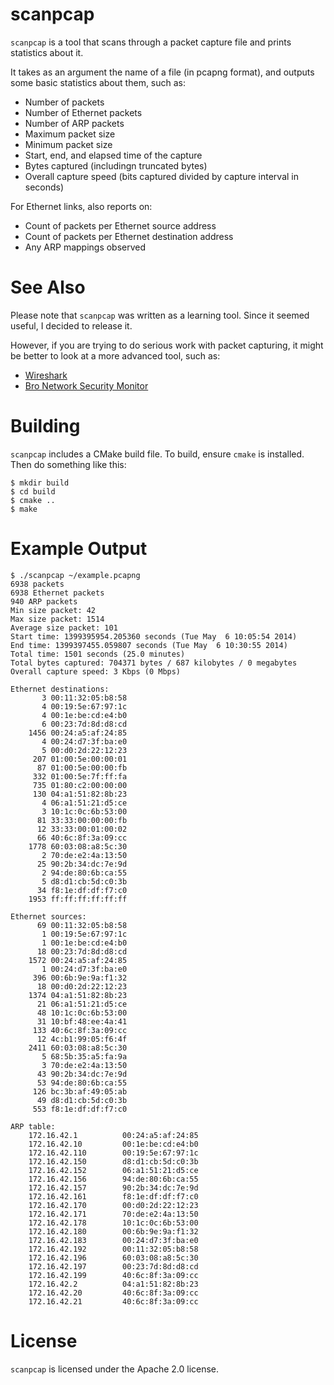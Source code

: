 scanpcap
========

`scanpcap` is a tool that scans through a packet capture file and prints
statistics about it.

It takes as an argument the name of a file (in pcapng format), and outputs
some basic statistics about them, such as:

 - Number of packets
 - Number of Ethernet packets
 - Number of ARP packets
 - Maximum packet size
 - Minimum packet size
 - Start, end, and elapsed time of the capture
 - Bytes captured (includingn truncated bytes)
 - Overall capture speed (bits captured divided by capture interval in seconds)

For Ethernet links, also reports on:
 - Count of packets per Ethernet source address
 - Count of packets per Ethernet destination address
 - Any ARP mappings observed

See Also
========

Please note that `scanpcap` was written as a learning tool. Since it seemed
useful, I decided to release it.

However, if you are trying to do serious work with packet capturing, it
might be better to look at a more advanced tool, such as:

 - [Wireshark](http://www.wireshark.org/)
 - [Bro Network Security Monitor](http://www.bro.org/)

Building
========

`scanpcap` includes a CMake build file. To build, ensure `cmake` is installed.
Then do something like this:

    $ mkdir build
    $ cd build
    $ cmake ..
    $ make

Example Output
==============

    $ ./scanpcap ~/example.pcapng
    6938 packets
    6938 Ethernet packets
    940 ARP packets
    Min size packet: 42
    Max size packet: 1514
    Average size packet: 101
    Start time: 1399395954.205360 seconds (Tue May  6 10:05:54 2014)
    End time: 1399397455.059807 seconds (Tue May  6 10:30:55 2014)
    Total time: 1501 seconds (25.0 minutes)
    Total bytes captured: 704371 bytes / 687 kilobytes / 0 megabytes
    Overall capture speed: 3 Kbps (0 Mbps)

    Ethernet destinations:
           3 00:11:32:05:b8:58
           4 00:19:5e:67:97:1c
           4 00:1e:be:cd:e4:b0
           6 00:23:7d:8d:d8:cd
        1456 00:24:a5:af:24:85
           4 00:24:d7:3f:ba:e0
           5 00:d0:2d:22:12:23
         207 01:00:5e:00:00:01
          87 01:00:5e:00:00:fb
         332 01:00:5e:7f:ff:fa
         735 01:80:c2:00:00:00
         130 04:a1:51:82:8b:23
           4 06:a1:51:21:d5:ce
           3 10:1c:0c:6b:53:00
          81 33:33:00:00:00:fb
          12 33:33:00:01:00:02
          66 40:6c:8f:3a:09:cc
        1778 60:03:08:a8:5c:30
           2 70:de:e2:4a:13:50
          25 90:2b:34:dc:7e:9d
           2 94:de:80:6b:ca:55
           5 d8:d1:cb:5d:c0:3b
          34 f8:1e:df:df:f7:c0
        1953 ff:ff:ff:ff:ff:ff

    Ethernet sources:
          69 00:11:32:05:b8:58
           1 00:19:5e:67:97:1c
           1 00:1e:be:cd:e4:b0
          18 00:23:7d:8d:d8:cd
        1572 00:24:a5:af:24:85
           1 00:24:d7:3f:ba:e0
         396 00:6b:9e:9a:f1:32
          18 00:d0:2d:22:12:23
        1374 04:a1:51:82:8b:23
          21 06:a1:51:21:d5:ce
          48 10:1c:0c:6b:53:00
          31 10:bf:48:ee:4a:41
         133 40:6c:8f:3a:09:cc
          12 4c:b1:99:05:f6:4f
        2411 60:03:08:a8:5c:30
           5 68:5b:35:a5:fa:9a
           3 70:de:e2:4a:13:50
          43 90:2b:34:dc:7e:9d
          53 94:de:80:6b:ca:55
         126 bc:3b:af:49:05:ab
          49 d8:d1:cb:5d:c0:3b
         553 f8:1e:df:df:f7:c0

    ARP table:
        172.16.42.1          00:24:a5:af:24:85
        172.16.42.10         00:1e:be:cd:e4:b0
        172.16.42.110        00:19:5e:67:97:1c
        172.16.42.150        d8:d1:cb:5d:c0:3b
        172.16.42.152        06:a1:51:21:d5:ce
        172.16.42.156        94:de:80:6b:ca:55
        172.16.42.157        90:2b:34:dc:7e:9d
        172.16.42.161        f8:1e:df:df:f7:c0
        172.16.42.170        00:d0:2d:22:12:23
        172.16.42.171        70:de:e2:4a:13:50
        172.16.42.178        10:1c:0c:6b:53:00
        172.16.42.180        00:6b:9e:9a:f1:32
        172.16.42.183        00:24:d7:3f:ba:e0
        172.16.42.192        00:11:32:05:b8:58
        172.16.42.196        60:03:08:a8:5c:30
        172.16.42.197        00:23:7d:8d:d8:cd
        172.16.42.199        40:6c:8f:3a:09:cc
        172.16.42.2          04:a1:51:82:8b:23
        172.16.42.20         40:6c:8f:3a:09:cc
        172.16.42.21         40:6c:8f:3a:09:cc

License
=======

`scanpcap` is licensed under the Apache 2.0 license.
